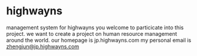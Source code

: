 # highwayns
management system for highwayns
you welcome to particicate into this project.
we want to create a project on human resource management around the world.
our homepage is jp.highwayns.com
my personal email is zhengjun@jp.highwayns.com
